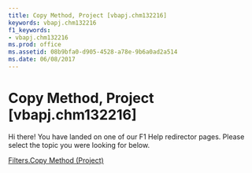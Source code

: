 ```yaml
---
title: Copy Method, Project [vbapj.chm132216]
keywords: vbapj.chm132216
f1_keywords:
- vbapj.chm132216
ms.prod: office
ms.assetid: 08b9bfa0-d905-4528-a78e-9b6a0ad2a514
ms.date: 06/08/2017
---
```



# Copy Method, Project [vbapj.chm132216]

Hi there! You have landed on one of our F1 Help redirector pages. Please select the topic you were looking for below.

[Filters.Copy Method (Project)](http://msdn.microsoft.com/library/e0432403-a31f-f60a-1a60-c7731809d626%28Office.15%29.aspx)

